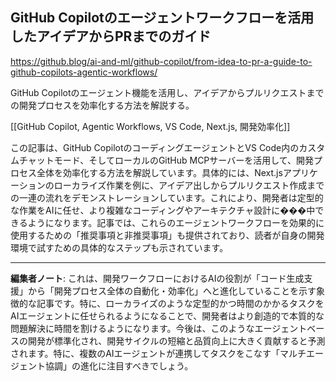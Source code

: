## GitHub Copilotのエージェントワークフローを活用したアイデアからPRまでのガイド

https://github.blog/ai-and-ml/github-copilot/from-idea-to-pr-a-guide-to-github-copilots-agentic-workflows/

GitHub Copilotのエージェント機能を活用し、アイデアからプルリクエストまでの開発プロセスを効率化する方法を解説する。

[[GitHub Copilot, Agentic Workflows, VS Code, Next.js, 開発効率化]]

この記事は、GitHub CopilotのコーディングエージェントとVS Code内のカスタムチャットモード、そしてローカルのGitHub MCPサーバーを活用して、開発プロセス全体を効率化する方法を解説しています。具体的には、Next.jsアプリケーションのローカライズ作業を例に、アイデア出しからプルリクエスト作成までの一連の流れをデモンストレーションしています。これにより、開発者は定型的な作業をAIに任せ、より複雑なコーディングやアーキテクチャ設計に���中できるようになります。記事では、これらのエージェントワークフローを効果的に使用するための「推奨事項と非推奨事項」も提供されており、読者が自身の開発環境で試すための具体的なステップも示されています。

---

**編集者ノート**: これは、開発ワークフローにおけるAIの役割が「コード生成支援」から「開発プロセス全体の自動化・効率化」へと進化していることを示す象徴的な記事です。特に、ローカライズのような定型的かつ時間のかかるタスクをAIエージェントに任せられるようになることで、開発者はより創造的で本質的な問題解決に時間を割けるようになります。今後は、このようなエージェントベースの開発が標準化され、開発サイクルの短縮と品質向上に大きく貢献すると予測されます。特に、複数のAIエージェントが連携してタスクをこなす「マルチエージェント協調」の進化に注目すべきでしょう。